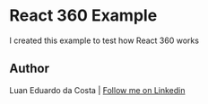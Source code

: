 # React 360 Example

I created this example to test how React 360 works

## Author

Luan Eduardo da Costa | [Follow me on Linkedin](https://www.linkedin.com/in/luaneducosta/)
